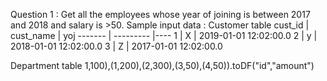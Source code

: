 Question 1 : Get all the employees  whose year of joining is between 2017 and 2018 and salary is >50.
Sample input data :
Customer table 
cust_id | cust_name | yoj
------- | --------- |----
1       | X         | 2019-01-01 12:02:00.0
2       | y         | 2018-01-01 12:02:00.0
3       | Z         | 2017-01-01 12:02:00.0

Department table 
    1,100),(1,200),(2,300),(3,50),(4,50)).toDF("id","amount")
